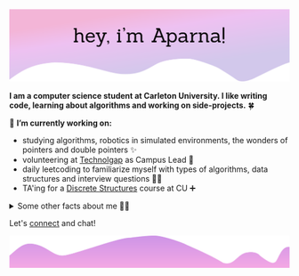 <img src="https://raw.githubusercontent.com/AparnApu/AparnApu/5d7fc8e84d8f4a2301090c4cc6e1e3680c91a390/readme/hero.svg" alt="Hero image">

**I am a computer science student at Carleton University. I like writing code, learning about algorithms and working on side-projects.** 🍀

📝 **I’m currently working on:** 
- studying algorithms, robotics in simulated environments, the wonders of pointers and double pointers ✨  
- volunteering at [Technolgap](https://www.linkedin.com/company/technolgap/mycompany/) as Campus Lead 🌱
- daily leetcoding to familiarize myself with types of algorithms, data structures and interview questions 👩‍💻
- TA'ing for a [Discrete Structures](https://calendar.carleton.ca/search/?P=COMP%201805) course at CU ➕

<details>
  <summary>Some other facts about me 🤸‍♀️</summary>

  - My go-to jam at the moment is Terrible Thing by AG
  - I make monthly playlists over on Spotify, check them out [here](https://open.spotify.com/user/d88s4ryalobgobdzi3vs77937)

  ![My github stats](https://github-readme-stats.vercel.app/api?username=AparnApu&show_icons=true&theme=nord)
</details>

Let's [connect](https://www.linkedin.com/in/aparna-apu/) and chat!

<img src="https://raw.githubusercontent.com/AparnApu/AparnApu/df321da1273ca615f2e70da30bf4699d19f7cb90/readme/bottom.svg" alt="bottom">
